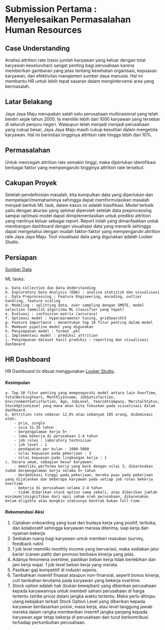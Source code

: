 # Submission Pertama : Menyelesaikan Permasalahan Human Resources
## Case Understanding
Analisa attrition rate (rasio jumlah karyawan yang keluar dengan total karyawan keseluruhan) sangat penting bagi perusahaan karena memberikan gambaran yang jelas tentang kesehatan organisasi, kepuasan karyawan, dan efektivitas manajemen sumber daya manusia. Hal ini membantu HR untuk lebih tepat sasaran dalam mengintervensi area yang bermasalah.
## Latar Belakang
Jaya Jaya Maju merupakan salah satu perusahaan multinasional yang telah berdiri sejak tahun 2000. Ia memiliki lebih dari 1000 karyawan yang tersebar di seluruh penjuru negeri. Walaupun telah menjadi menjadi perusahaan yang cukup besar, Jaya Jaya Maju masih cukup kesulitan dalam mengelola karyawan. Hal ini berimbas tingginya attrition rate hingga lebih dari 10%.
## Permasalahan
Untuk mencegah attrition rate semakin tinggi, maka diperlukan identifikasi berbagai faktor yang mempengaruhi tingginya attrition rate tersebut.
## Cakupan Proyek
Setelah pendefinisian masalah, kita kumpulkan data yang diperlukan dan mempelajari/memahaminya sehingga dapat memformulasikan masalah menjadi bentuk ML task, dalam kasus ini adalah klasifikasi. Model terbaik yaitu dengan akurasi yang optimal diperoleh setelah data preprocessing sampai optimasi model dapat diimplementasikan untuk prediksi attrition yang nantinya keluar sebagai report. Report inilah yang dimanfaatkan untuk membangun dashboard dengan visualisasi data yang menarik sehingga dapat mengetahui dengan mudah faktor-faktor yang mempengaruhi attrition rate Jaya Jaya Maju. Tool visualisasi data yang digunakan adalah Looker Studio.
    
## Persiapan
[Sumber Data](https://github.com/dicodingacademy/dicoding_dataset/tree/main/employee)

ML tasks:

    a. Data Collection dan Data Understanding
    b. Exploratory Data Analysis (EDA) : analisa statistik dan visualisasi
    c. Data Preprocessing : Feature Engineering, encoding, outlier handling, feature scaling
    d. Modeling : splitting data, over sampling dengan SMOTE, model selection (memilih algoritma ML classifier yang tepat)
    e. Evaluasi : confussion matrix (accuracy)
    f. Optimasi model : hyperparameter tuning, gridSearchCV
    g. Feature Importance : menentukan top 10 fitur penting dalam model 
    h. Membuat pipeline model yang digunakan
    h. Penyimpanan model : format .pkl
    i. Implementasi model : prediksi attrition
    j. Penyimpanan dataset hasil prediksi : reporting dan visualisasi dashboard

## HR Dashboard

  HR Dashboard ini dibuat menggunakan [Looker Studio](https://lookerstudio.google.com/reporting/93891af4-4da9-4e63-b390-df9be315ee24).

#### Kesimpulan
    a. Top 10 fitur penting yang mempengaruhi model antara lain OverTime, TotalWorkingYears, MonthlyIncome, JobSatisfaction, EnvironmentSatisfaction, Age, JobLevel, YearsAtCompany, MaritalStatus, StockOptionLevel yang mana akan kita fokuskan pada visualisasi dalam dashboard.
    b. Attrition rate sebesar 12,6% atau sebanyak 185 orang, didominasi oleh:
        - pria, single
        - usia 31-35 tahun
        - berpengalaman kerja 5+
        - lama bekerja di perusahaan 2-4 tahun
        - job roles : laboratory technician
        - job level : 1
        - pendapatan per bulan : 1000-5000
        - nilai kepuasan pada pekerjaan : 3
        - nilai kepuasan pada lingkungan kerja : 1
    c. Secara umum, sebagian besar karyawan:
        - memiliki performa kerja yang baik dengan nilai 3, dikarenakan sudah berpengalaman kerja selama 5+ tahun
        - berdedikasi tinggi pada pekerjaan, mereka puas pada pekerjaan yang dijalankan dan beberapa karyawan pada setiap job roles bekerja overtime
        - bekerja di perusahaan selama 2-4 tahun
        - tidak diberikan stock option sama sekali, atau diberikan jumlah minimum/insignifikan dari opsi saham oleh perusahaan, dikarenakan belum eligible atau mungkin statusnya kontrak bukan full-time.
        
#### Rekomendasi Aksi

1. Ciptakan onboarding yang kuat dan budaya kerja yang positif, terbuka, dan kolaboratif sehingga karyawan merasa diterima, siap kerja dan nyaman bekerja.
2. Sediakan ruang bagi karyawan untuk memberi masukan (survey, feedback rutin)
3. 1 job level memiliki monthly income yang bervariasi, maka sediakan jalur karier (career path) dan promosi berbasis kinerja yang jelas.
4. Adanya fenomena overtime, pastikan beban kerja tidak berlebihan dan jam kerja wajar. 1 job level beban kerja yang merata.
5. Pastikan gaji kompetitif di industri sejenis.
6. Tambahkan insentif finasial ataupun non-finansial, seperti bonus kinerja, cuti tambahan terutama pada karyawan yang bekerja overtime.
7. Stock option adalah hak (bukan kewajiban) yang diberikan perusahaan kepada karyawannya untuk membeli saham perusahaan di harga tertentu (strike price) dalam jangka waktu tertentu. Maka perlu ditinjau ulang kebijakan terkait Stock Option Level yang diberikan kepada karyawan berdasarkan posisi, masa kerja, atau level tanggung jawab mereka dalam rangka memberikan insentif jangka panjang kepada karyawan agar tetap bekerja di perusahaan dan turut berkontribusi terhadap pertumbuhan perusahaan.
